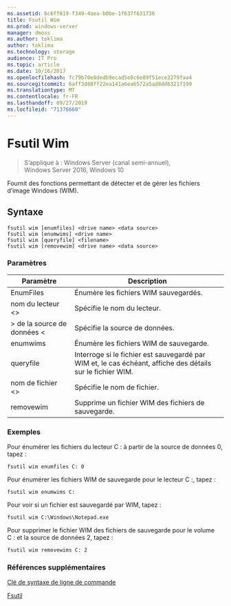 ```yaml
---
ms.assetid: 6c6ff819-f349-4aea-b0be-1f637f631736
title: Fsutil Wim
ms.prod: windows-server
manager: dmoss
ms.author: toklima
author: toklima
ms.technology: storage
audience: IT Pro
ms.topic: article
ms.date: 10/16/2017
ms.openlocfilehash: fc79b70e8dedb9ecad5e8c6e89f51ece3279faa4
ms.sourcegitcommit: 6aff3d88ff22ea141a6ea6572a5ad8dd6321f199
ms.translationtype: MT
ms.contentlocale: fr-FR
ms.lasthandoff: 09/27/2019
ms.locfileid: "71376660"
---
```

# <a name="fsutil-wim"></a>Fsutil Wim
>S’applique à : Windows Server (canal semi-annuel), Windows Server 2016, Windows 10

Fournit des fonctions permettant de détecter et de gérer les fichiers d’image Windows (WIM).

## <a name="syntax"></a>Syntaxe

```
fsutil wim [enumfiles] <drive name> <data source>
fsutil wim [enumwims] <drive name>
fsutil wim [queryfile] <filename>
fsutil wim [removewim] <drive name> <data source>
```

### <a name="parameters"></a>Paramètres

|Paramètre|Description|
|-------------|---------------|
|EnumFiles|Énumère les fichiers WIM sauvegardés.|
|nom du lecteur \<>|Spécifie le nom du lecteur.|
|> de la source de données \<|Spécifie la source de données.|
|enumwims|Énumère les fichiers WIM de sauvegarde.|
|queryfile|Interroge si le fichier est sauvegardé par WIM et, le cas échéant, affiche des détails sur le fichier WIM.|
|nom de fichier \<>|Spécifie le nom de fichier.|
|removewim|Supprime un fichier WIM des fichiers de sauvegarde.|




### <a name="examples"></a>Exemples

Pour énumérer les fichiers du lecteur C : à partir de la source de données 0, tapez :

```
fsutil wim enumfiles C: 0
```

Pour énumérer les fichiers WIM de sauvegarde pour le lecteur C :, tapez :

```
fsutil wim enumwims C:
```

Pour voir si un fichier est sauvegardé par WIM, tapez :

```
fsutil wim C:\Windows\Notepad.exe
```

Pour supprimer le fichier WIM des fichiers de sauvegarde pour le volume C : et la source de données 2, tapez :

```
fsutil wim removewims C: 2
```

### <a name="additional-references"></a>Références supplémentaires
[Clé de syntaxe de ligne de commande](Command-Line-Syntax-Key.md)

[Fsutil](Fsutil.md)